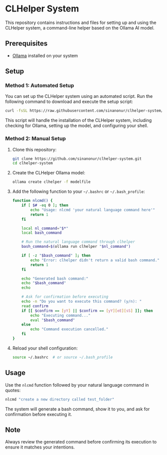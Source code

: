 # CLHelper System

This repository contains instructions and files for setting up and using the CLHelper system, a command-line helper based on the Ollama AI model.

## Prerequisites

- [Ollama](https://ollama.ai/) installed on your system

## Setup

### Method 1: Automated Setup

You can set up the CLHelper system using an automated script. Run the following command to download and execute the setup script:

```bash
curl -fsSL https://raw.githubusercontent.com/sinanonur/clhelper-system/refs/heads/main/setup.sh | bash
```

This script will handle the installation of the CLHelper system, including checking for Ollama, setting up the model, and configuring your shell.

### Method 2: Manual Setup

1. Clone this repository:
   ```bash
   git clone https://github.com/sinanonur/clhelper-system.git
   cd clhelper-system
   ```

2. Create the CLHelper Ollama model:
   ```bash
   ollama create clhelper -f modelfile
   ```

3. Add the following function to your `~/.bashrc` or `~/.bash_profile`:

   ```bash
   function nlcmd() {
       if [ $# -eq 0 ]; then
           echo "Usage: nlcmd 'your natural language command here'"
           return 1
       fi

       local nl_command="$*"
       local bash_command

       # Run the natural language command through clhelper
       bash_command=$(ollama run clhelper "$nl_command")

       if [ -z "$bash_command" ]; then
           echo "Error: clhelper didn't return a valid bash command."
           return 1
       fi

       echo "Generated bash command:"
       echo "$bash_command"
       echo

       # Ask for confirmation before executing
       echo -n "Do you want to execute this command? (y/n): "
       read confirm
       if [[ $confirm == [yY] || $confirm == [yY][eE][sS] ]]; then
           echo "Executing command..."
           eval "$bash_command"
       else
           echo "Command execution cancelled."
       fi
   }
   ```

4. Reload your shell configuration:
   ```bash
   source ~/.bashrc  # or source ~/.bash_profile
   ```

## Usage

Use the `nlcmd` function followed by your natural language command in quotes:

```bash
nlcmd "create a new directory called test_folder"
```

The system will generate a bash command, show it to you, and ask for confirmation before executing it.

## Note

Always review the generated command before confirming its execution to ensure it matches your intentions.

